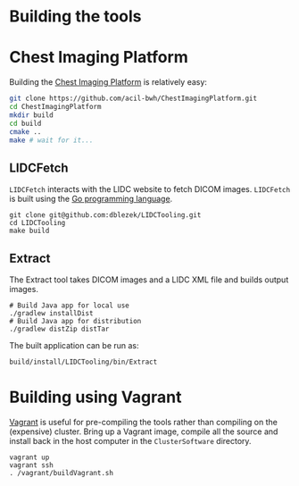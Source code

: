 # Building the tools

# Chest Imaging Platform

Building the [Chest Imaging Platform](https://github.com/acil-bwh/ChestImagingPlatform) is relatively easy:

```bash
git clone https://github.com/acil-bwh/ChestImagingPlatform.git
cd ChestImagingPlatform
mkdir build
cd build
cmake ..
make # wait for it...
```

## LIDCFetch

`LIDCFetch` interacts with the LIDC website to fetch DICOM images.  `LIDCFetch` is built using the [Go programming language](https://golang.org/).

```
git clone git@github.com:dblezek/LIDCTooling.git
cd LIDCTooling
make build
```

## Extract

The Extract tool takes DICOM images and a LIDC XML file and builds output images.

```
# Build Java app for local use
./gradlew installDist
# Build Java app for distribution
./gradlew distZip distTar
```

The built application can be run as:

```
build/install/LIDCTooling/bin/Extract
```

# Building using Vagrant

[Vagrant](https://www.vagrantup.com/) is useful for pre-compiling the tools rather than compiling on the (expensive) cluster.  Bring up a Vagrant image, compile all the source and install back in the host computer in the `ClusterSoftware` directory.

```
vagrant up
vagrant ssh
. /vagrant/buildVagrant.sh
```


